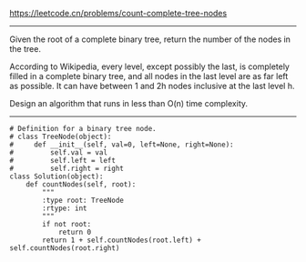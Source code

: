 https://leetcode.cn/problems/count-complete-tree-nodes
***
Given the root of a complete binary tree, return the number of the nodes in the tree.

According to Wikipedia, every level, except possibly the last, is completely filled in a complete binary tree, and all nodes in the last level are as far left as possible. It can have between 1 and 2h nodes inclusive at the last level h.

Design an algorithm that runs in less than O(n) time complexity.
***
```
# Definition for a binary tree node.
# class TreeNode(object):
#     def __init__(self, val=0, left=None, right=None):
#         self.val = val
#         self.left = left
#         self.right = right
class Solution(object):
    def countNodes(self, root):
        """
        :type root: TreeNode
        :rtype: int
        """
        if not root:
            return 0
        return 1 + self.countNodes(root.left) + self.countNodes(root.right)
